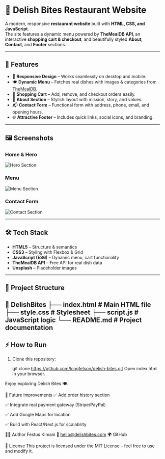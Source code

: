 # 🍴 Delish Bites Restaurant Website

A modern, responsive **restaurant website** built with **HTML, CSS, and JavaScript**.  
The site features a dynamic menu powered by **TheMealDB API**, an interactive **shopping cart & checkout**, and beautifully styled **About**, **Contact**, and **Footer** sections.

---

## 🚀 Features
- 🎨 **Responsive Design** – Works seamlessly on desktop and mobile.
- 🍽️ **Dynamic Menu** – Fetches real dishes with images & categories from [TheMealDB](https://www.themealdb.com/).
- 🛒 **Shopping Cart** – Add, remove, and checkout orders easily.
- 📄 **About Section** – Stylish layout with mission, story, and values.
- 📬 **Contact Form** – Functional form with address, phone, email, and opening hours.
- 🌐 **Attractive Footer** – Includes quick links, social icons, and branding.

---

## 🖼️ Screenshots
### Home & Hero
![Hero Section](https://source.unsplash.com/1200x500/?restaurant)

### Menu
![Menu Section](https://source.unsplash.com/1200x500/?food)

### Contact Form
![Contact Section](https://source.unsplash.com/1200x500/?contact)

---

## 🛠️ Tech Stack
- **HTML5** – Structure & semantics
- **CSS3** – Styling with Flexbox & Grid
- **JavaScript (ES6)** – Dynamic menu, cart functionality
- **TheMealDB API** – Free API for real dish data
- **Unsplash** – Placeholder images

---

## 📂 Project Structure
📁 DelishBites
├── index.html # Main HTML file
├── style.css # Stylesheet
├── script.js # JavaScript logic
└── README.md # Project documentation
---

## ⚡ How to Run
1. Clone this repository:
   
   git clone https://github.com/kingfetson/delish-bites.git
Open index.html in your browser.

Enjoy exploring Delish Bites 🍽️.

📌 Future Improvements
✅ Add order history section

✅ Integrate real payment gateway (Stripe/PayPal)

✅ Add Google Maps for location

✅ Build with React/Next.js for scalability

👨‍💻 Author
Festus Kimani
📧 hello@delishbites.com
🌍 GitHub

📜 License
This project is licensed under the MIT License – feel free to use and modify it.
